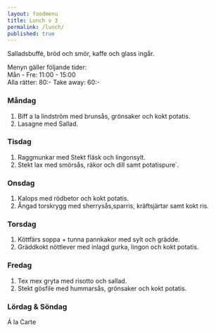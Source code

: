 ```yaml
---
layout: foodmenu
title: Lunch v 3
permalink: /lunch/
published: true
---
```

Salladsbuffé, bröd och smör, kaffe och glass ingår.

Menyn gäller följande tider:  
Mån - Fre: 11:00 - 15:00  
Alla rätter: 80:- Take away: 60:-

### Måndag

1. Biff a la lindström med brunsås, grönsaker och kokt potatis.
2. Lasagne med Sallad.

### Tisdag

1. Raggmunkar med Stekt fläsk och lingonsylt.
2. Stekt lax med smörsås, räkor och dill samt potatispure´. 

### Onsdag

1. Kalops med rödbetor och kokt potatis.
2. Ångad torskrygg med sherrysås,sparris, kräftsjärtar samt kokt ris.

### Torsdag

1. Köttfärs soppa + tunna pannkakor med sylt och grädde.
2. Gräddkokt nöttlever med inlagd gurka, lingon och kokt potatis.

### Fredag

1. Tex mex gryta med risotto och sallad.  
2. Stekt gösfile med hummarsås, grönsaker och kokt potatis.


### Lördag & Söndag

Á la Carte
